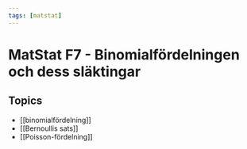 ```yaml
---
tags: [matstat]
---
```

# MatStat F7 - Binomialfördelningen och dess släktingar

## Topics
- [[binomialfördelning]]
- [[Bernoullis sats]]
- [[Poisson-fördelning]]